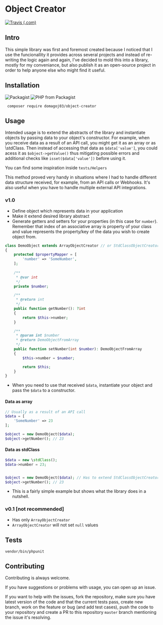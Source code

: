 # Object Creator 
[![Travis (.com)](https://img.shields.io/travis/com/domagoj03/object-creator.svg?style=for-the-badge)](https://travis-ci.com/domagoj03/object-creator)

## Intro

This simple library was first and foremost created because I noticed that I use the funcionallity it provides across
several projects and instead of re-writing the logic again and again, I've decided to mold this into a library, mostly for my
conveniance, but also publish it as an open-source project in order to help anyone else who might
find it useful. 

## Installation

![Packagist](https://img.shields.io/packagist/v/domagoj03/object-creator.svg?style=for-the-badge)
![PHP from Packagist](https://img.shields.io/packagist/php-v/domagoj03/object-creator.svg?style=for-the-badge)

``` composer require domagoj03/object-creator```

## Usage

Intended usage is to extend the abstracts of the library and instantiate objects by passing 
data to your object's constructor. For example, when you receive data as a result of an API call,
you might get it as an array or as \stdClass. Then instead of accessing that data as 
`$data['value']`, you could acess it as `$object->getValue()` thus mitigating possible errors
and additional checks like `isset($data['value'])` before using it.

You can find some inspiration inside `tests/Helpers`

This method proved very handy in situations where I had to handle different data
structure received, for example, from an API calls or Webhooks. It's also useful when 
you have to handle multiple external API integrations.

### v1.0

* Define object which represents data in your application
* Make it extend desired library abstract
* Generate getters and setters for your properties (in this case for `number`). 
Remember that index of an associative array is property of your class and 
value represents the property/key of the data you wish to create object from.

```php 
class DemoObject extends ArrayObjectCreator // or StdClassObjectCreator
{
    protected $propertyMapper = [
        'number' => 'SomeNumber',
    ];
    
    /**
     * @var int
     */
    private $number;

    /**
     * @return int
     */
    public function getNumber(): ?int
    {
        return $this->number;
    }

    /**
     * @param int $number
     * @return DemoObjectFromArray
     */
    public function setNumber(int $number): DemoObjectFromArray
    {
        $this->number = $number;

        return $this;
    }
}
```

* When you need to use that received `$data`, instantiate your object
and pass the `$data` to a constructor.

#### Data as array

```php
// Usually as a result of an API call
$data = [
    'SomeNumber' => 23
];

$object = new DemoObject($data);
$object->getNumber(); // 23
```

#### Data as stdClass

```php
$data = new \stdClass();
$data->number = 23;


$object = new DemoObject($data); // Has to extend StdClassObjectCreator
$object->getNumber(); // 23
```

* This is a fairly simple example but shows what the library does in a nutshell.

### v0.1 [not recommended]

* Has only `ArrayObjectCreator`
* `ArrayObjectCreator` will not set `null` values


## Tests

`vendor/bin/phpunit`

## Contributing

Contributing is always welcome. 

If you have suggestions or problems with usage, you can open up an issue. 

If you want to help with the issues, fork the repository, make sure you have latest version
of the code and that the current tests pass, create new branch, work on the feature or bug (and add test cases), push the code to your repository and create a PR 
to this repository `master` branch mentioning the issue it's resolving.